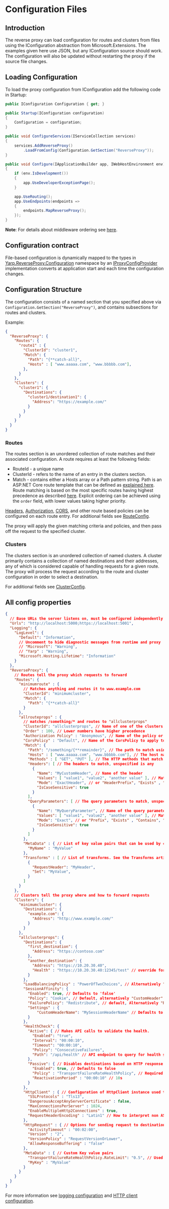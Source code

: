 # Configuration Files

## Introduction
The reverse proxy can load configuration for routes and clusters from files using the IConfiguration abstraction from Microsoft.Extensions. The examples given here use JSON, but any IConfiguration source should work. The configuration will also be updated without restarting the proxy if the source file changes.

## Loading Configuration
To load the proxy configuration from IConfiguration add the following code in Startup:
```c#
public IConfiguration Configuration { get; }

public Startup(IConfiguration configuration)
{
    Configuration = configuration;
}

public void ConfigureServices(IServiceCollection services) 
{ 
    services.AddReverseProxy() 
        .LoadFromConfig(Configuration.GetSection("ReverseProxy")); 
}

public void Configure(IApplicationBuilder app, IWebHostEnvironment env)
{
    if (env.IsDevelopment())
    {
        app.UseDeveloperExceptionPage();
    }

    app.UseRouting();
    app.UseEndpoints(endpoints => 
    {
        endpoints.MapReverseProxy(); 
    }); 
} 
```
**Note**: For details about middleware ordering see [here](https://docs.microsoft.com/aspnet/core/fundamentals/middleware/#middleware-order).

## Configuration contract
File-based configuration is dynamically mapped to the types in [Yarp.ReverseProxy.Configuration](xref:Yarp.ReverseProxy.Configuration) namespace by an [IProxyConfigProvider](xref:Yarp.ReverseProxy.Configuration.IProxyConfigProvider) implementation converts at application start and each time the configuration changes.

## Configuration Structure
The configuration consists of a named section that you specified above via `Configuration.GetSection("ReverseProxy")`, and contains subsections for routes and clusters.

Example:
```JSON
{
  "ReverseProxy": {
    "Routes": {
      "route1" : {
        "ClusterId": "cluster1",
        "Match": {
          "Path": "{**catch-all}",
          "Hosts" : [ "www.aaaaa.com", "www.bbbbb.com"],
        },
      }
    },
    "Clusters": {
      "cluster1": {
        "Destinations": {
          "cluster1/destination1": {
            "Address": "https://example.com/"
          }
        }
      }
    }
  }
}
```

### Routes

The routes section is an unordered collection of route matches and their associated configuration. A route requires at least the following fields:
- RouteId - a unique name
- ClusterId - refers to the name of an entry in the clusters section.
- Match - contains either a Hosts array or a Path pattern string. Path is an ASP.NET Core route template that can be defined as [explained here](https://docs.microsoft.com/aspnet/core/fundamentals/routing#route-templates).
Route matching is based on the most specific routes having highest precedence as described [here]( https://docs.microsoft.com/aspnet/core/fundamentals/routing#url-matching). Explicit ordering can be achieved using the `order` field, with lower values taking higher priority.

[Headers](header-routing.md), [Authorization](authn-authz.md), [CORS](cors.md), and other route based policies can be configured on each route entry. For additional fields see [RouteConfig](xref:Yarp.ReverseProxy.Configuration.RouteConfig).

The proxy will apply the given matching criteria and policies, and then pass off the request to the specified cluster.

### Clusters
The clusters section is an unordered collection of named clusters. A cluster primarily contains a collection of named destinations and their addresses, any of which is considered capable of handling requests for a given route. The proxy will process the request according to the route and cluster configuration in order to select a destination.

For additional fields see [ClusterConfig](xref:Yarp.ReverseProxy.Configuration.ClusterConfig).

## All config properties
```JSON
{
  // Base URLs the server listens on, must be configured independently of the routes below
  "Urls": "http://localhost:5000;https://localhost:5001",
  "Logging": {
    "LogLevel": {
      "Default": "Information",
      // Uncomment to hide diagnostic messages from runtime and proxy
      // "Microsoft": "Warning",
      // "Yarp" : "Warning",
      "Microsoft.Hosting.Lifetime": "Information"
    }
  },
  "ReverseProxy": {
    // Routes tell the proxy which requests to forward
    "Routes": { 
      "minimumroute" : {
        // Matches anything and routes it to www.example.com
        "ClusterId": "minimumcluster",
        "Match": {
          "Path": "{**catch-all}"
        }
      },
      "allrouteprops" : {
        // matches /something/* and routes to "allclusterprops"
        "ClusterId": "allclusterprops", // Name of one of the clusters
        "Order" : 100, // Lower numbers have higher precedence
        "Authorization Policy" : "Anonymous", // Name of the policy or "Default", "Anonymous"
        "CorsPolicy" : "Default", // Name of the CorsPolicy to apply to this route or "Default", "Disable"
        "Match": {
          "Path": "/something/{**remainder}", // The path to match using ASP.NET syntax. 
          "Hosts" : [ "www.aaaaa.com", "www.bbbbb.com"], // The host names to match, unspecified is any
          "Methods" : [ "GET", "PUT" ], // The HTTP methods that match, uspecified is all
          "Headers": [ // The headers to match, unspecified is any
            {
              "Name": "MyCustomHeader", // Name of the header
              "Values": [ "value1", "value2", "another value" ], // Matches are against any of these values
              "Mode": "ExactHeader", // or "HeaderPrefix", "Exists" , "Contains", "NotContains"
              "IsCaseSensitive": true
            }
          ],
          "QueryParameters": [ // The query parameters to match, unspecified is any
            {
              "Name": "MyQueryParameter", // Name of the query parameter
              "Values": [ "value1", "value2", "another value" ], // Matches are against any of these values
              "Mode": "Exact", // or "Prefix", "Exists" , "Contains", "NotContains"
              "IsCaseSensitive": true
            }
          ]
        },
        "MetaData" : { // List of key value pairs that can be used by custom extensions
          "MyName" : "MyValue"
        },
        "Transforms" : [ // List of transforms. See the Transforms article for more details
          {
            "RequestHeader": "MyHeader",
            "Set": "MyValue",
          } 
        ]
      }
    },
    // Clusters tell the proxy where and how to forward requests
    "Clusters": {
      "minimumcluster": {
        "Destinations": {
          "example.com": {
            "Address": "http://www.example.com/"
          }
        }
      },
      "allclusterprops": {
        "Destinations": {
          "first_destination": {
            "Address": "https://contoso.com"
          },
          "another_destination": {
            "Address": "https://10.20.30.40",
            "Health" : "https://10.20.30.40:12345/test" // override for active health checks
          }
        },
        "LoadBalancingPolicy" : "PowerOfTwoChoices", // Alternatively "FirstAlphabetical", "Random", "RoundRobin", "LeastRequests"
        "SessionAffinity": {
          "Enabled": true, // Defaults to 'false'
          "Policy": "Cookie", // Default, alternatively "CustomHeader"
          "FailurePolicy": "Redistribute", // default, Alternatively "Return503"
          "Settings" : {
              "CustomHeaderName": "MySessionHeaderName" // Defaults to 'X-Yarp-Proxy-Affinity`
          }
        },
        "HealthCheck": {
          "Active": { // Makes API calls to validate the health. 
            "Enabled": "true",
            "Interval": "00:00:10",
            "Timeout": "00:00:10",
            "Policy": "ConsecutiveFailures",
            "Path": "/api/health" // API endpoint to query for health state
          },
          "Passive": { // Disables destinations based on HTTP response codes
            "Enabled": true, // Defaults to false
            "Policy" : "TransportFailureRateHealthPolicy", // Required
            "ReactivationPeriod" : "00:00:10" // 10s
          }
        },
        "HttpClient" : { // Configuration of HttpClient instance used to contact destinations
          "SSLProtocols" : "Tls13",
          "DangerousAcceptAnyServerCertificate" : false,
          "MaxConnectionsPerServer" : 1024,
          "EnableMultipleHttp2Connections" : true,
          "RequestHeaderEncoding" : "Latin1" // How to interpret non ASCII characters in header values
        },
        "HttpRequest" : { // Options for sending request to destination
          "ActivityTimeout" : "00:02:00",
          "Version" : "2",
          "VersionPolicy" : "RequestVersionOrLower",
          "AllowResponseBuffering" : "false"
        },
        "MetaData" : { // Custom Key value pairs
          "TransportFailureRateHealthPolicy.RateLimit": "0.5", // Used by Passive health policy
          "MyKey" : "MyValue"
        }
      }
    }
  }
}
```

For more information see [logging configuration](diagnosing-yarp-issues.md#logging) and [HTTP client configuration](http-client-config.md).
